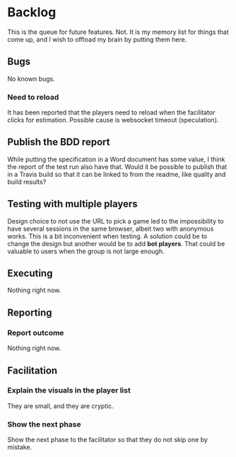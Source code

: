 # Backlog

This is the queue for future features. Not. It is my memory list for things
that come up, and I wish to offload my brain by putting them here.

## Bugs

No known bugs.

### Need to reload

It has been reported that the players need to reload when the facilitator
clicks for estimation. Possible cause is websocket timeout (speculation).

## Publish the BDD report

While putting the specification in a Word document has some value, 
I think the report of the test run also have that. Would it be possible
to publish that in a Travis build so that it can be linked to from the 
readme, like quality and build results?

## Testing with multiple players

Design choice to not use the URL to pick a game led to the impossibility
to have several sessions in the same browser, albeit two with anonymous
works. This is a bit inconvenient when testing. A solution could be to 
change the design but another would be to add **bot players**. That could be
valuable to users when the group is not large enough.

## Executing 

Nothing right now.

## Reporting

### Report outcome

Nothing right now.

## Facilitation

### Explain the visuals in the player list

They are small, and they are cryptic.

### Show the next phase 

Show the next phase to the facilitator so that they do not skip one 
by mistake.

